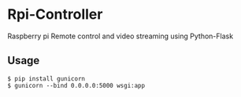 # Rpi-Controller

Raspberry pi Remote control and video streaming using Python-Flask

## Usage

```
$ pip install gunicorn
$ gunicorn --bind 0.0.0.0:5000 wsgi:app
```
